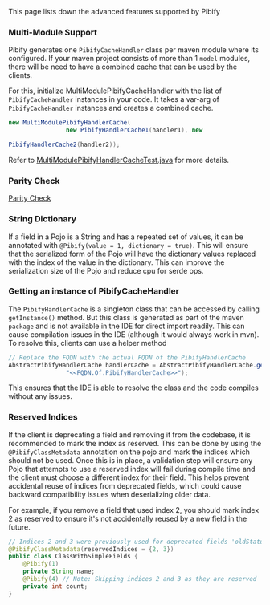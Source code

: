 This page lists down the advanced features supported by Pibify

### Multi-Module Support

Pibify generates one `PibifyCacheHandler` class per maven module where its configured.
If your maven project consists of more than 1 `model` modules, there will be need to have a combined
cache that can be used by the clients.

For this, initialize MultiModulePibifyCacheHandler with the list of `PibifyCacheHandler` instances in your code.
It takes a var-arg of `PibifyCacheHandler` instances and creates a combined cache.

```java
new MultiModulePibifyHandlerCache(
                new PibifyHandlerCache1(handler1), new

PibifyHandlerCache2(handler2));
```

Refer
to [MultiModulePibifyHandlerCacheTest.java](pibify-core/src/test/java/com/flipkart/pibify/codegen/stub/MultiModulePibifyHandlerCacheTest.java)
for more details.

### Parity Check

[Parity Check](ParityCheck.md)

### String Dictionary

If a field in a Pojo is a String and has a repeated set of values, it can be annotated with
`@Pibify(value = 1, dictionary = true)`.
This will ensure that the serialized form of the Pojo will have the dictionary values replaced with the index of the
value in the dictionary.
This can improve the serialization size of the Pojo and reduce cpu for serde ops.

### Getting an instance of PibifyCacheHandler

The `PibifyHandlerCache` is a singleton class that can be accessed by calling `getInstance()` method.
But this class is generated as part of the maven `package` and is not available in the IDE for direct import readily.
This can cause compilation issues in the IDE (although it would always work in mvn). To resolve this, clients can use
a helper method

```java
// Replace the FQDN with the actual FQDN of the PibifyHandlerCache
AbstractPibifyHandlerCache handlerCache = AbstractPibifyHandlerCache.getConcreteInstance(
                "<<FQDN.Of.PibifyHandlerCache>>");
```

This ensures that the IDE is able to resolve the class and the code compiles without any issues.

### Reserved Indices

If the client is deprecating a field and removing it from the codebase, it is recommended to mark the index as reserved.
This can be done by using the `@PibifyClassMetadata` annotation on the pojo and mark the indices which should not be
used.
Once this is in place, a validation step will ensure any Pojo that attempts to use a reserved index will fail during
compile time and the client must choose a different index for their field.
This helps prevent accidental reuse of indices from deprecated fields, which could cause backward compatibility issues
when deserializing older data.

For example, if you remove a field that used index 2, you should mark index 2 as reserved to ensure
it's not accidentally reused by a new field in the future.

```java
// Indices 2 and 3 were previously used for deprecated fields 'oldStatus' and 'legacyId'
@PibifyClassMetadata(reservedIndices = {2, 3})
public class ClassWithSimpleFields {
    @Pibify(1)
    private String name;
    @Pibify(4) // Note: Skipping indices 2 and 3 as they are reserved
    private int count;
}
```